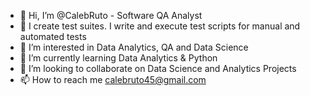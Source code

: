 - 👋 Hi, I’m @CalebRuto - Software QA Analyst
- 👋 I create test suites. I write and execute test scripts for manual and automated tests
- 👀 I’m interested in Data Analytics, QA and Data Science
- 🌱 I’m currently learning Data Analytics & Python
- 💞️ I’m looking to collaborate on Data Science and Analytics Projects
- 📫 How to reach me calebruto45@gmail.com

<!---
CalebRuto/CalebRuto is a ✨ special ✨ repository because its `README.md` (this file) appears on your GitHub profile.
You can click the Preview link to take a look at your changes.
--->
